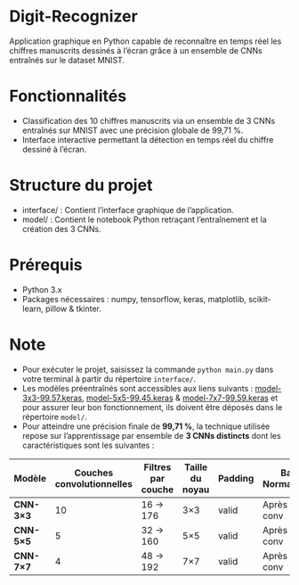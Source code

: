 # Digit-Recognizer
Application graphique en Python capable de reconnaître en temps réel les chiffres manuscrits dessinés à l’écran grâce à un ensemble de CNNs entraînés sur le dataset MNIST.

# Fonctionnalités
- Classification des 10 chiffres manuscrits via un ensemble de 3 CNNs entraînés sur MNIST avec une précision globale de 99,71 %.
- Interface interactive permettant la détection en temps réel du chiffre dessiné à l’écran.

# Structure du projet
- interface/ : Contient l’interface graphique de l’application.  
- model/ : Contient le notebook Python retraçant l’entraînement et la création des 3 CNNs.

# Prérequis
- Python 3.x  
- Packages nécessaires : numpy, tensorflow, keras, matplotlib, scikit-learn, pillow & tkinter.

# Note
- Pour exécuter le projet, saisissez la commande ``python main.py`` dans votre terminal à partir du répertoire ``interface/``.
- Les modèles préentraînés sont accessibles aux liens suivants : [model-3x3-99.57.keras](https://drive.google.com/file/d/1UQpg8H6RsAXj9AUaYk7y_OdiC9DVaD0Z/view?usp=sharing), [model-5x5-99.45.keras](https://drive.google.com/file/d/1vXbWTHgVp7emPNJcgA-oFmfCZEyaYXvF/view?usp=sharing) & [model-7x7-99.59.keras](https://drive.google.com/file/d/19yPCKLUE2a_w2PEe_g-u8lY9NKNe6fV2/view?usp=sharing) et pour assurer leur bon fonctionnement, ils doivent être déposés dans le répertoire ``model/``.
- Pour atteindre une précision finale de **99,71 %**, la technique utilisée repose sur l’apprentissage par ensemble de **3 CNNs distincts** dont les caractéristiques sont les suivantes :

<div align="center">
<table>
  <thead>
    <tr>
      <th>Modèle</th>
      <th>Couches convolutionnelles</th>
      <th>Filtres par couche</th>
      <th>Taille du noyau</th>
      <th>Padding</th>
      <th>Batch Normalization</th>
      <th>Couche de sortie</th>
    </tr>
  </thead>
  <tbody>
    <tr><td><strong>CNN-3×3</strong></td><td>10</td><td>16 → 176</td><td>3×3</td><td>valid</td><td>Après chaque conv</td><td>Softmax (10)</td></tr>
    <tr><td><strong>CNN-5×5</strong></td><td>5</td><td>32 → 160</td><td>5×5</td><td>valid</td><td>Après chaque conv</td><td>Softmax (10)</td></tr>
    <tr><td><strong>CNN-7×7</strong></td><td>4</td><td>48 → 192</td><td>7×7</td><td>valid</td><td>Après chaque conv</td><td>Softmax (10)</td></tr>
  </tbody>
</table>
